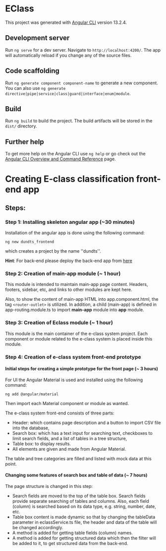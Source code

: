 # EClass

This project was generated with [Angular CLI](https://github.com/angular/angular-cli) version 13.2.4.

## Development server

Run `ng serve` for a dev server. Navigate to `http://localhost:4200/`. The app will automatically reload if you change any of the source files.

## Code scaffolding

Run `ng generate component component-name` to generate a new component. You can also use `ng generate directive|pipe|service|class|guard|interface|enum|module`.

## Build

Run `ng build` to build the project. The build artifacts will be stored in the `dist/` directory.

## Further help

To get more help on the Angular CLI use `ng help` or go check out the [Angular CLI Overview and Command Reference](https://angular.io/cli) page.

# Creating E-class classification front-end app

## Steps:

### Step 1: Installing skeleton angular app (~30 minutes)

Installation of the angular app is done using the following command:
```shell
ng new dundts_frontend
```
which creates a project by the name ''dundts''.

**Hint**: For back-end please deploy the back-end app from [here](https://github.com/majid-rafei/eClassBackEnd)

### Step 2: Creation of main-app module (~ 1 hour)

This module is intended to maintain main-app page content.
Headers, footers, sidebar, etc, and links to other modules are kept here.

Also, to show the content of main-app HTML into app.component.html, the tag `<router-outlet>` is utilized.
In addition, a child (main-app) is defined in app-routing.module.ts to import **main-app** module into **app** module.

### Step 3: Creation of Eclass module (~ 1 hour)

This module is the main container of the e-class system project.
Each component or module related to the e-class system is placed inside this module.

### Step 4: Creation of e-class system front-end prototype

#### Initial steps for creating a simple prototype for the front page (~ 3 hours)
For UI the Angular Material is used and installed using the following command:
```shell
ng add @angular/material
```
Then import each Material component or module as wanted.

The e-class system front-end consists of three parts:
* Header: which contains page description and a button to import CSV file into the database,
* Search box: which has a text input for searching text, checkboxes to limit search fields, and a list of tables in a tree structure,
* Table box: to display results.
* All elements are given and made from Angular Material.

The table and tree categories are filled and listed with mock data at this point.

#### Changing some features of search box and table of data (~ 7 hours)
The page structure is changed in this step:

* Search fields are moved to the top of the table box. Search fields provide separate searching of tables and columns.
  Also, each field (column) is searched based on its data type, e.g. string, number, date, etc.
* Table box content is made dynamic so that by changing the tableData parameter in eclassService.ts file,
  the header and data of the table will be changed accordingly.
* A method is added for getting table fields (column) names.
* A method is added for getting structured data which then the filter will be added to it,
  to get structured data from the back-end.